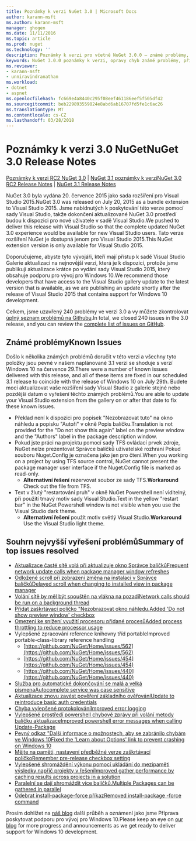 ```yaml
---
title: Poznámky k verzi NuGet 3.0 | Microsoft Docs
author: karann-msft
ms.author: karann-msft
manager: ghogen
ms.date: 11/11/2016
ms.topic: article
ms.prod: nuget
ms.technology: ''
description: Poznámky k verzi pro včetně NuGet 3.0.0 – známé problémy, opravy chyb, přidaných funkcí a chcete.
keywords: NuGet 3.0.0 poznámky k verzi, opravy chyb známé problémy, přidat funkce, chcete
ms.reviewer:
- karann-msft
- unniravindranathan
ms.workload:
- dotnet
- aspnet
ms.openlocfilehash: fc669e4a8440c295f08eef461186eef5f505df42
ms.sourcegitcommit: beb229893559824e8abd6ab16707fd5fe1c6ac26
ms.translationtype: MT
ms.contentlocale: cs-CZ
ms.lasthandoff: 03/28/2018
---
```

# <a name="nuget-30-release-notes"></a><span data-ttu-id="c1e77-104">Poznámky k verzi 3.0 NuGet</span><span class="sxs-lookup"><span data-stu-id="c1e77-104">NuGet 3.0 Release Notes</span></span>

<span data-ttu-id="c1e77-105">[Poznámky k verzi RC2 NuGet 3.0](../release-notes/nuget-3.0-RC2.md) | [NuGet 3.1 poznámky k verzi](../release-notes/nuget-3.1.md)</span><span class="sxs-lookup"><span data-stu-id="c1e77-105">[NuGet 3.0 RC2 Release Notes](../release-notes/nuget-3.0-RC2.md) | [NuGet 3.1 Release Notes](../release-notes/nuget-3.1.md)</span></span>

<span data-ttu-id="c1e77-106">NuGet 3.0 byla vydána 20. července 2015 jako sada rozšíření pro Visual Studio 2015.</span><span class="sxs-lookup"><span data-stu-id="c1e77-106">NuGet 3.0 was released on July 20, 2015 as a bundle extension to Visual Studio 2015.</span></span> <span data-ttu-id="c1e77-107">Jsme nabídnutých k poskytování této verze pomocí sady Visual Studio, takže dokončení aktualizované NuGet 3.0 prostředí budou k dispozici pro nové uživatele v sadě Visual Studio.</span><span class="sxs-lookup"><span data-stu-id="c1e77-107">We pushed to deliver this release with Visual Studio so that the complete updated NuGet 3.0 experience would be available for new Visual Studio users.</span></span> <span data-ttu-id="c1e77-108">Tato verze rozšíření NuGet je dostupná jenom pro Visual Studio 2015.</span><span class="sxs-lookup"><span data-stu-id="c1e77-108">This NuGet extension version is only available for Visual Studio 2015.</span></span>

<span data-ttu-id="c1e77-109">Doporučujeme, abyste tyto vývojáři, kteří mají přístup k sadě Visual Studio Galerie aktualizaci na nejnovější verzi, která je k dispozici, protože jsme publikují aktualizace krátce po vydání sady Visual Studio 2015, který obsahuje podporu pro vývoj pro Windows 10.</span><span class="sxs-lookup"><span data-stu-id="c1e77-109">We recommend those developers that have access to the Visual Studio gallery update to the latest version that is available, as we are publishing an update shortly after the release of Visual Studio 2015 that contains support for Windows 10 development.</span></span>

<span data-ttu-id="c1e77-110">Celkem, jsme uzavřený 240 problémy ve verzi 3.0 a vy můžete zkontrolovat [úplný seznam problémů na Githubu](https://github.com/NuGet/Home/issues?q=milestone%3A3.0.0-RTM+is%3Aclosed).</span><span class="sxs-lookup"><span data-stu-id="c1e77-110">In total, we closed 240 issues in the 3.0 release, and you can review the [complete list of issues on GitHub](https://github.com/NuGet/Home/issues?q=milestone%3A3.0.0-RTM+is%3Aclosed).</span></span>

## <a name="known-issues"></a><span data-ttu-id="c1e77-111">Známé problémy</span><span class="sxs-lookup"><span data-stu-id="c1e77-111">Known Issues</span></span>

<span data-ttu-id="c1e77-112">Došlo k několika známých problémů doručit v této verzi a všechny tyto položky jsou pevné v našem naplánované 3.1 verzi se shoduje s verzí Windows 10 na července 29.</span><span class="sxs-lookup"><span data-stu-id="c1e77-112">There were a number of known issues delivered with this release, and all of these items are fixed in our scheduled 3.1 release to coincide with the release of Windows 10 on July 29th.</span></span>  <span data-ttu-id="c1e77-113">Budete moci aktualizovat vaše rozšíření sady Visual Studio z galerie stejné nebo pozdější datum o vyřešení těchto známých problémů.</span><span class="sxs-lookup"><span data-stu-id="c1e77-113">You are able to update your Visual Studio extension from the gallery on or after that date to fix these known issues.</span></span>

*  <span data-ttu-id="c1e77-114">Překlad není k dispozici pro popisek "Nezobrazovat tuto" na okno náhledu a popisku "Autoři" v okně Popis balíčku.</span><span class="sxs-lookup"><span data-stu-id="c1e77-114">Translation is not provided for the "Do not show this again" label on the preview window and the "Authors" label in the package description window.</span></span>
*  <span data-ttu-id="c1e77-115">Pokud jste práci na projektu pomocí sady TFS ovládací prvek zdroje, NuGet nelze prezentovat Správce balíčků uživatelské rozhraní Pokud souboru Nuget.Config je označena jako jen pro čtení.</span><span class="sxs-lookup"><span data-stu-id="c1e77-115">When you working on a project by using TFS source control, NuGet cannot present the package manager user interface if the Nuget.Config file is marked as read-only.</span></span>
   * <span data-ttu-id="c1e77-116">**Alternativní řešení** rezervovat soubor ze sady TFS.</span><span class="sxs-lookup"><span data-stu-id="c1e77-116">**Workaround** Check out the file from TFS.</span></span>
*  <span data-ttu-id="c1e77-117">Text v žlutý "restartování pruh" v okně NuGet Powershell není viditelný, při použití tmavý motiv sady Visual Studio.</span><span class="sxs-lookup"><span data-stu-id="c1e77-117">Text in the yellow "restart bar" in the NuGet Powershell window is not visible when you use the Visual Studio dark theme.</span></span>
   * <span data-ttu-id="c1e77-118">**Alternativní řešení** použít motiv světlý Visual Studio.</span><span class="sxs-lookup"><span data-stu-id="c1e77-118">**Workaround** Use the Visual Studio light theme.</span></span>


## <a name="summary-of-top-issues-resolved"></a><span data-ttu-id="c1e77-119">Souhrn nejvyšší vyřešení problémů</span><span class="sxs-lookup"><span data-stu-id="c1e77-119">Summary of top issues resolved</span></span>

* [<span data-ttu-id="c1e77-120">Aktualizace časté sítě volá při aktualizuje okno Správce balíčků</span><span class="sxs-lookup"><span data-stu-id="c1e77-120">Frequent network update calls when package manager window refreshes</span></span>](https://github.com/NuGet/Home/issues/515)
* [<span data-ttu-id="c1e77-121">Odložené scroll při zobrazení změna na instalaci v Správce balíčků</span><span class="sxs-lookup"><span data-stu-id="c1e77-121">Delayed scroll when changing to installed view in package manager</span></span>](https://github.com/NuGet/Home/issues/519)
* [<span data-ttu-id="c1e77-122">Volání sítě by měl být spouštěn na vlákna na pozadí</span><span class="sxs-lookup"><span data-stu-id="c1e77-122">Network calls should be run on a background thread</span></span>](https://github.com/NuGet/Home/issues/516)
* [<span data-ttu-id="c1e77-123">Přidat zaškrtávací políčko "Nezobrazovat okno náhledu.</span><span class="sxs-lookup"><span data-stu-id="c1e77-123">Added 'Do not show preview window' checkbox</span></span>](https://github.com/NuGet/Home/issues/566)
* [<span data-ttu-id="c1e77-124">Omezení ke snížení využití procesoru přidané procesů</span><span class="sxs-lookup"><span data-stu-id="c1e77-124">Added process throttling to reduce processor usage</span></span>](https://github.com/NuGet/Home/issues/356)
* <span data-ttu-id="c1e77-125">Vylepšené zpracování reference knihovny tříd portable</span><span class="sxs-lookup"><span data-stu-id="c1e77-125">Improved portable-class-library reference handling</span></span>
    * [https://github.com/NuGet/Home/issues/562](https://github.com/NuGet/Home/issues/562)
    * [https://github.com/NuGet/Home/issues/454](https://github.com/NuGet/Home/issues/454)
    * [https://github.com/NuGet/Home/issues/440](https://github.com/NuGet/Home/issues/440)
* [<span data-ttu-id="c1e77-126">Služba pro automatické dokončování se malá a velká písmena</span><span class="sxs-lookup"><span data-stu-id="c1e77-126">Autocomplete service was case sensitive</span></span>](https://github.com/NuGet/Home/issues/198)
* [<span data-ttu-id="c1e77-127">Aktualizace znovu zavést pověření základního ověřování</span><span class="sxs-lookup"><span data-stu-id="c1e77-127">Update to reintroduce basic auth credentials</span></span>](https://github.com/NuGet/Home/issues/456)
* [<span data-ttu-id="c1e77-128">Chyba vylepšené protokolování</span><span class="sxs-lookup"><span data-stu-id="c1e77-128">Improved error logging</span></span>](https://github.com/NuGet/Home/issues/407)
* [<span data-ttu-id="c1e77-129">Vylepšené prostředí powershell chybové zprávy při volání metody balíčku aktualizace</span><span class="sxs-lookup"><span data-stu-id="c1e77-129">Improved powershell error messages when calling Update-Package</span></span>](https://github.com/NuGet/Home/issues/5)
* [<span data-ttu-id="c1e77-130">Pevný odkaz "Další informace o možnostech, aby se zabránilo chybám ve Windows 10</span><span class="sxs-lookup"><span data-stu-id="c1e77-130">Fixed the 'Learn about Options' link to prevent crashing on Windows 10</span></span>](https://github.com/NuGet/Home/issues/822)
* [<span data-ttu-id="c1e77-131">Mějte na paměti, nastavení předběžné verze zaškrtávací políčko</span><span class="sxs-lookup"><span data-stu-id="c1e77-131">Remember pre-release checkbox setting</span></span>](https://github.com/NuGet/Home/issues/732)
* [<span data-ttu-id="c1e77-132">Vylepšené shromáždění výkonu pomocí ukládání do mezipaměti výsledky napříč projekty v řešení</span><span class="sxs-lookup"><span data-stu-id="c1e77-132">Improved gather performance by caching results across projects in a solution</span></span>](https://github.com/NuGet/Home/issues/721)
* [<span data-ttu-id="c1e77-133">Paralelní se dají shromáždit více balíčků.</span><span class="sxs-lookup"><span data-stu-id="c1e77-133">Multiple Packages can be gathered in parallel</span></span>](https://github.com/NuGet/Home/issues/713)
* [<span data-ttu-id="c1e77-134">Odebrat install-package-force příkaz</span><span class="sxs-lookup"><span data-stu-id="c1e77-134">Removed install-package -force command</span></span>](https://github.com/NuGet/Home/issues/697)

<span data-ttu-id="c1e77-135">Prosím dohlížet na [náš blog](http://blog.nuget.org) další průběh a oznámení jako jsme Příprava poskytovat podporu pro vývoj pro Windows 10.</span><span class="sxs-lookup"><span data-stu-id="c1e77-135">Please keep an eye on [our blog](http://blog.nuget.org) for more progress and announcements as we get ready to deliver support for Windows 10 development.</span></span>
